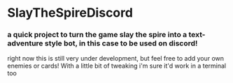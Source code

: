 # SlayTheSpireDiscord

### a quick project to turn the game slay the spire into a text-adventure style bot, in this case to be used on discord!

right now this is still very under development, but feel free to add your own enemies or cards! With a little bit of tweaking i'm sure it'd work in a terminal too
